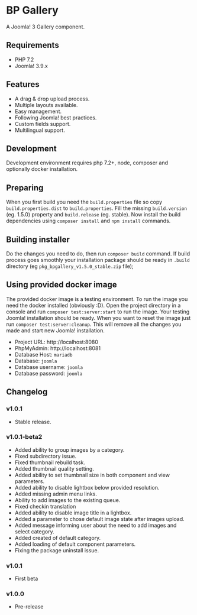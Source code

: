 # BP Gallery
A Joomla! 3 Gallery component.

## Requirements
- PHP 7.2
- Joomla! 3.9.x

## Features
- A drag & drop upload process.
- Multiple layouts available.
- Easy management.
- Following Joomla! best practices.
- Custom fields support.
- Multilingual support.

## Development
Development environment requires php 7.2+, node, composer and optionally docker installation.

## Preparing
When you first build you need the `build.properties` file so copy `build.properties.dist` to `build.properties`.
Fill the missing `build.version` (eg. 1.5.0) property and `build.release` (eg. stable).
Now install the build dependencies using `composer install` and `npm install` commands.

## Building installer
Do the changes you need to do, then run `composer build` command. If build process goes smoothly your installation
package should be ready in `.build` directory (eg `pkg_bpgallery_v1.5.0_stable.zip` file);

## Using provided docker image
The provided docker image is a testing environment. To run the image you need the docker installed (obviously :D).
Open the project directory in a console and run `composer test:server:start` to run the image.
Your testing Joomla! installation should be ready.
When you want to reset the image just run `composer test:server:cleanup`. This will remove all the changes you made and start new Joomla! installation.

- Project URL: http://localhost:8080
- PhpMyAdmin: http://localhost:8081
- Database Host: `mariadb`
- Database: `joomla`
- Database username: `joomla`
- Database password: `joomla`


## Changelog

### v1.0.1
- Stable release.

### v1.0.1-beta2
- Added ability to group images by a category.
- Fixed subdirectory issue.
- Fixed thumbnail rebuild task.
- Added thumbnail quality setting.
- Added ability to set thumbnail size in both component and view parameters.
- Added ability to disable lightbox below provided resolution.
- Added missing admin menu links.
- Ability to add images to the existing queue.
- Fixed checkin translation
- Added ability to disable image title in a lightbox.
- Added a parameter to chose default image state after images upload.
- Added message informing user about the need to add images and select category.
- Added created of default category.
- Added loading of default component parameters.
- Fixing the package uninstall issue.


### v1.0.1
- First beta

### v1.0.0
- Pre-release